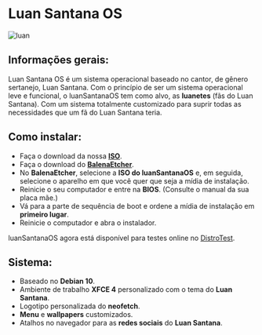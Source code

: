 # Luan Santana OS
![luan](https://raw.githubusercontent.com/luanSantanaOS/live-build/main/calamares/etc/calamares/branding/luansantanaos/welcome.png)
## Informações gerais:
Luan Santana OS é um sistema operacional baseado no cantor, de gênero sertanejo, Luan Santana. Com o princípio de ser um sistema operacional leve e funcional, o luanSantanaOS tem como alvo, as **luanetes** (fãs do Luan Santana). Com um sistema totalmente customizado para suprir todas as necessidades que um fã do Luan Santana teria. 

## Como instalar:
 - Faça o download da nossa [**ISO**](https://github.com/luanSantanaOS/luanSantanaOS/releases/download/v1.0.1/luansantanaos-amd64.iso).
 - Faça o download do [**BalenaEtcher**](https://www.balena.io/etcher/).
 - No **BalenaEtcher**, selecione a **ISO do luanSantanaOS** e, em seguida, selecione o aparelho em que você quer que seja a mídia de instalação.
 - Reinicie o seu computador e entre na **BIOS**. (Consulte o manual da sua placa mãe.)
 - Vá para a parte de sequência de boot e ordene a mídia de instalação em **primeiro lugar**.
 - Reinicie o computador e abra o instalador.
 
luanSantanaOS agora está disponível para testes online no [DistroTest](https://distrotest.net/Luan%20Santana%20OS/1.0.0).
## Sistema:

 - Baseado no **Debian 10**.
 - Ambiente de trabalho **XFCE 4** personalizado com o tema do **Luan
   Santana**.
 - Logotipo personalizada do **neofetch**.
 - **Menu** e **wallpapers** customizados.
 - Atalhos no navegador para as **redes sociais** do **Luan Santana**.
